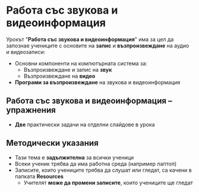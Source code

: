 # Работа със звукова и видеоинформация

Урокът "**Работа със звукова и видеоинформация**" има за цел да запознае учениците с основите на **запис** и **възпроизвеждане** на аудио и видеозаписи:
 - Основни компоненти на компютърната система за:
   - Възпроизвеждане и запис на **звук**
   - Възпроизвеждане на **видео**
 - **Програми за възпроизвеждане** на звукова и видеоинформация

## Работа със звукова и видеоинформация – упражнения
  - **Две** практически задачи на отделни слайдове в урока

## Методически указания
  - Тази тема е **задължителна** за всички ученици
  - Всеки ученик трябва да има работна среда (например лаптоп)
  - Записите, които учениците трябва да слушат или гледат, са качени в папката **Resources**
    - Учителят **може да промени записите**, които учениците ще гледат
